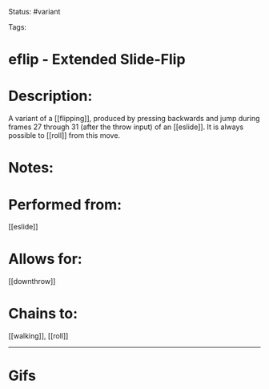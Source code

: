 Status: #variant

Tags: 

# eflip - Extended Slide-Flip

# Description:
A variant of a [[flipping]], produced by pressing backwards and jump during frames 27 through 31 (after the throw input) of an [[eslide]]. It is always possible to [[roll]] from this move.

# Notes:


# Performed from:
[[eslide]]

# Allows for:
[[downthrow]]

# Chains to:
[[walking]], [[roll]]

___
# Gifs
